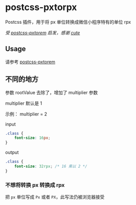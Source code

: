 # postcss-pxtorpx

Postcss 插件，用于将 px 单位转换成微信小程序特有的单位 rpx

*受 [postcss-pxtorem](https://github.com/cuth/postcss-pxtorem) 启发，感谢 [cute](https://github.com/cuth)*

## Usage

请参考 [postcss-pxtorem](https://github.com/cuth/postcss-pxtorem)

## 不同的地方

参数 rootValue 去除了，增加了 multiplier 参数

multiplier 默认是 1

示例： multiplier = 2

input
```css
.class {
    font-size: 16px;
}
```
output
```css
.class {
    font-size: 32rpx; /* 16 乘以 2 */
}
```

### 不想将转换 px 转换成 rpx

把 `px` 单位写成 `Px` 或者 `PX`，此写法仍被浏览器接受
